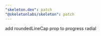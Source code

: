 ```yaml
---
"skeleton.dev": patch
"@skeletonlabs/skeleton": patch
---
```


add roundedLineCap prop to progress radial
